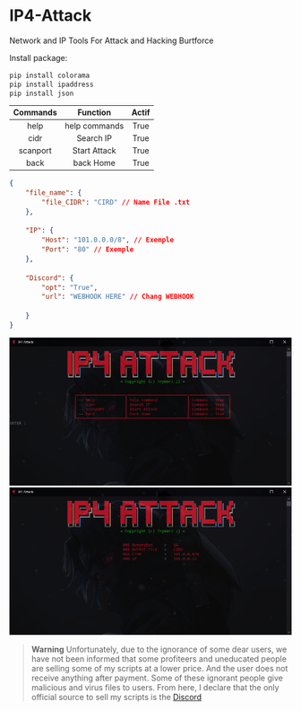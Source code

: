 # IP4-Attack
Network and IP Tools For Attack and Hacking Burtforce

Install package:
```
pip install colorama
pip install ipaddress
pip install json
````

| Commands | Function | Actif |
|   :---:      |     :---:      |     :---:     |
| help   | help commands     | True    |
| cidr     | Search IP       | True    |
| scanport     | Start Attack       | True    |
| back     | back Home       | True    |


```json
{
    "file_name": {
        "file_CIDR": "CIRD" // Name File .txt
    },

    "IP": {
        "Host": "101.0.0.0/8", // Exemple
        "Port": "80" // Exemple
    },

    "Discord": {
        "opt": "True",
        "url": "WEBHOOK HERE" // Chang WEBHOOK
        
    }
}
```


![](https://github.com/TryWarzFiles/IP4-Attack/blob/main/img/screen1.PNG)
![](https://github.com/TryWarzFiles/IP4-Attack/blob/main/img/screen2.PNG)


> **Warning**
> Unfortunately, due to the ignorance of some dear users, we have not been informed that some profiteers and uneducated people are selling some of my scripts at a lower price. And the user does not receive anything after payment. Some of these ignorant people give malicious and virus files to users. From here, I declare that the only official source to sell my scripts is the [Discord](https://discord.gg/Erz8X9ypMq)
